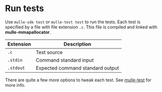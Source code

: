 # Run tests

Use `mulle-sde test` or `mulle-test test` to run the tests. Each test is
specified by a file with file extension `.c`. This file
is compiled and linked with **mulle-mmapallocator**.

Extension   | Description
------------|-------------------------
`.c` | Test source
`.stdin`    | Command standard input
`.stdout`   | Expected command standard output


There are quite a few more options to tweak each test. 
See [mulle-test](//github.com/mulle-sde/mulle-test) for more info.


<!--
extension : mulle-sde/c-test-library-demo
directory : demo/all
template  : .../README.md
Suppress this comment with `export MULLE_SDE_GENERATE_FILE_COMMENTS=NO`
-->
